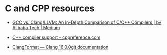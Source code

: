 # C and CPP resources

* [GCC vs. Clang/LLVM: An In-Depth Comparison of C/C++ Compilers | by Alibaba Tech | Medium](https://alibabatech.medium.com/gcc-vs-clang-llvm-an-in-depth-comparison-of-c-c-compilers-899ede2be378)

* [C++ compiler support - cppreference.com](https://en.cppreference.com/w/cpp/compiler_support)

* [ClangFormat — Clang 16.0.0git documentation](https://clang.llvm.org/docs/ClangFormat.html)